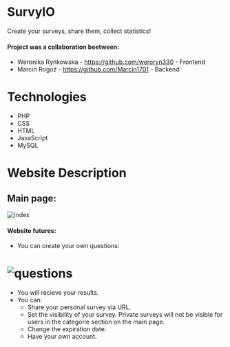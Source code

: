 # SurvyIO
 Create your surveys, share them, collect statistics!
 #### Project was a collaboration beetween:
 * Weronika Rynkowska - https://github.com/weroryn330 - Frontend
 * Marcin Rogoż - https://github.com/Marcin1701 - Backend
# Technologies
* PHP
* CSS
* HTML
* JavaScript
* MySQL
# Website Description
## Main page:
![index](https://user-images.githubusercontent.com/43828389/112353551-206a8180-8ccc-11eb-93b3-58995994eed5.png)
#### Website futures:
* You can create your own questions:
# ![questions](https://user-images.githubusercontent.com/43828389/112354531-11380380-8ccd-11eb-9d7e-e8cdfccb0149.png)
* You will recieve your results.
* You can:
   * Share your personal survey via URL.
   * Set the visibility of your survey. Private surveys will not be visible for users in the categorie section on the main page.
   * Change the expiration date.
   * Have your own account.
